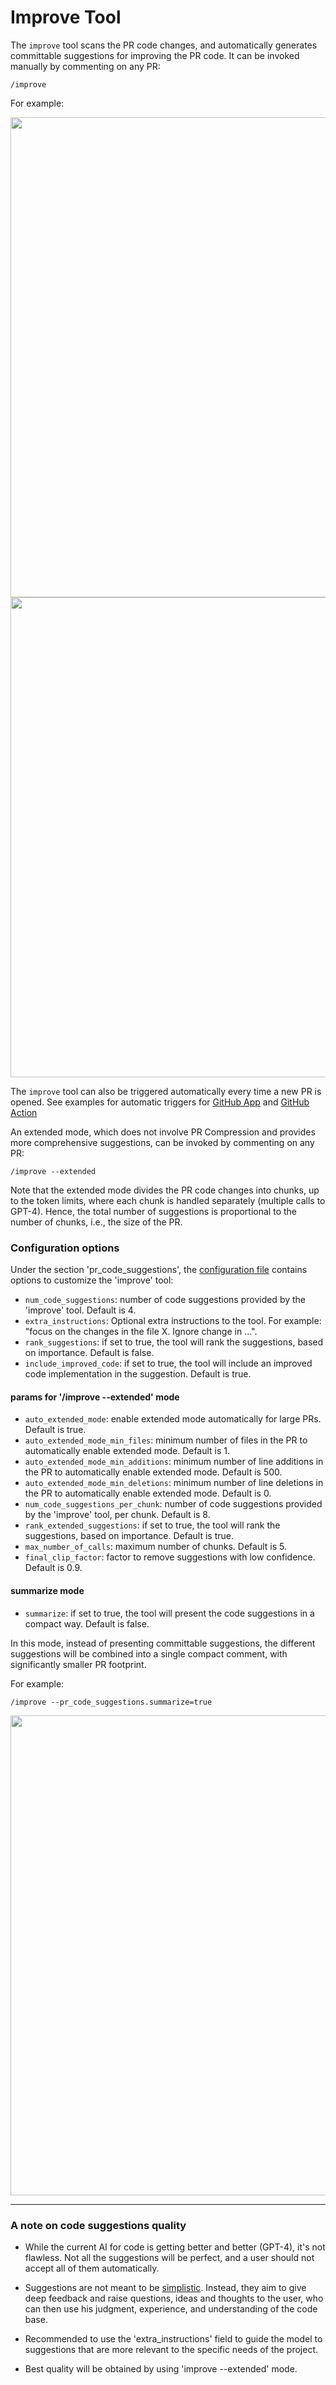 # Improve Tool

The `improve` tool scans the PR code changes, and automatically generates committable suggestions for improving the PR code.
It can be invoked manually by commenting on any PR:
```
/improve
```
For example:

<kbd><img src=https://codium.ai/images/pr_agent/improve_comment.png width="768"></kbd>
<kbd><img src=https://codium.ai/images/pr_agent/improve.png width="768"></kbd>

The `improve` tool can also be triggered automatically every time a new PR is opened. See examples for automatic triggers for [GitHub App](https://github.com/Codium-ai/pr-agent/blob/main/Usage.md#github-app-automatic-tools) and [GitHub Action](https://github.com/Codium-ai/pr-agent/blob/main/Usage.md#working-with-github-action)

An extended mode, which does not involve PR Compression and provides more comprehensive suggestions, can be invoked by commenting on any PR:
```
/improve --extended
```
Note that the extended mode divides the PR code changes into chunks, up to the token limits, where each chunk is handled separately (multiple calls to GPT-4).
Hence, the total number of suggestions is proportional to the number of chunks, i.e., the size of the PR.

### Configuration options

Under the section 'pr_code_suggestions', the [configuration file](./../pr_agent/settings/configuration.toml#L40) contains options to customize the 'improve' tool:

- `num_code_suggestions`: number of code suggestions provided by the 'improve' tool. Default is 4.
- `extra_instructions`: Optional extra instructions to the tool. For example: "focus on the changes in the file X. Ignore change in ...".
- `rank_suggestions`: if set to true, the tool will rank the suggestions, based on importance. Default is false.
- `include_improved_code`: if set to true, the tool will include an improved code implementation in the suggestion. Default is true.

#### params for '/improve --extended' mode
- `auto_extended_mode`: enable extended mode automatically for large PRs. Default is true.
- `auto_extended_mode_min_files`: minimum number of files in the PR to automatically enable extended mode. Default is 1.
- `auto_extended_mode_min_additions`: minimum number of line additions in the PR to automatically enable extended mode. Default is 500.
- `auto_extended_mode_min_deletions`: minimum number of line deletions in the PR to automatically enable extended mode. Default is 0.
- `num_code_suggestions_per_chunk`: number of code suggestions provided by the 'improve' tool, per chunk. Default is 8.
- `rank_extended_suggestions`: if set to true, the tool will rank the suggestions, based on importance. Default is true.
- `max_number_of_calls`: maximum number of chunks. Default is 5.
- `final_clip_factor`: factor to remove suggestions with low confidence. Default is 0.9.

#### summarize mode
- `summarize`: if set to true, the tool will present the code suggestions in a compact way. Default is false.

In this mode, instead of presenting committable suggestions, the different suggestions will be combined into a single compact comment, with significantly smaller PR footprint.

For example:

`/improve --pr_code_suggestions.summarize=true`

<kbd><img src=https://codium.ai/images/pr_agent/improved_summerize_open.png width="768"></kbd>

___

### A note on code suggestions quality

- While the current AI for code is getting better and better (GPT-4), it's not flawless. Not all the suggestions will be perfect, and a user should not accept all of them automatically.

- Suggestions are not meant to be [simplistic](./../pr_agent/settings/pr_code_suggestions_prompts.toml#L34). Instead, they aim to give deep feedback and raise questions, ideas and thoughts to the user, who can then use his judgment, experience, and understanding of the code base.

- Recommended to use the 'extra_instructions' field to guide the model to suggestions that are more relevant to the specific needs of the project.

- Best quality will be obtained by using 'improve --extended' mode.
